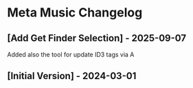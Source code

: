 # Meta Music Changelog

## [Add Get Finder Selection] - 2025-09-07

Added also the tool for update ID3 tags via A

## [Initial Version] - 2024-03-01
